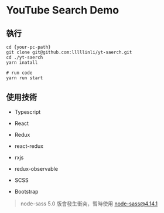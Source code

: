 # YouTube Search Demo


## 執行

```shell
cd {your-pc-path}
git clone git@github.com:lllllinli/yt-saerch.git
cd ./yt-saerch
yarn inatall

# run code 
yarn run start

````


## 使用技術

+ Typescript
+ React
+ Redux
+ react-redux

+ rxjs
+ redux-observable

+ SCSS
+ Bootstrap
> node-sass 5.0 版會發生衝突，暫時使用 node-sass@4.14.1
